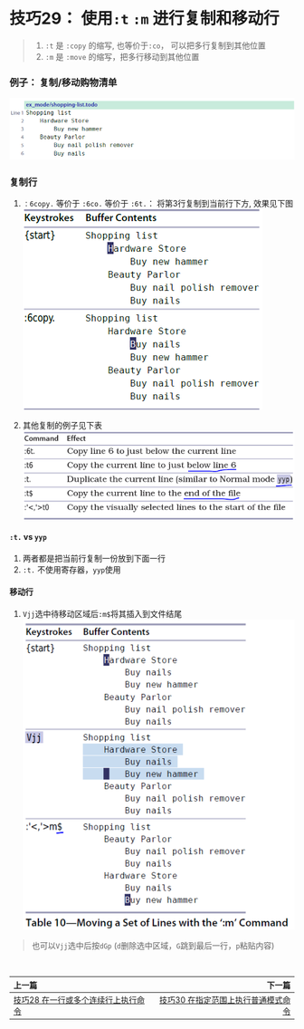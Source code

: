 # 技巧29： 使用`:t` `:m` 进行复制和移动行

> 1. `:t` 是 `:copy` 的缩写, 也等价于`:co`， 可以把多行复制到其他位置
> 2. `:m` 是 `:move` 的缩写，把多行移动到其他位置


### 例子： 复制/移动购物清单

![tip29_1](../../images/tip29_1.png)  

### 复制行

1. `：6copy.` 等价于 `:6co.` 等价于 `:6t.`： 将第3行复制到当前行下方, 效果见下图 <br>
![tip29_2](../../images/tip29_2.png)  

2. 其他复制的例子见下表 <br>
![tip29_3](../../images/tip29_3.png)  


#### `:t.` vs `yyp`
 1. 两者都是把当前行复制一份放到下面一行
 2. `:t.` 不使用寄存器，`yyp`使用

#### 移动行

1. `Vjj`选中待移动区域后`:m$`将其插入到文件结尾
![tip29_4](../../images/tip29_4.png)  

> 也可以`Vjj`选中后按`dGp` (`d`删除选中区域，`G`跳到最后一行，`p`粘贴内容)


<br>  

|上一篇|下一篇|
|:---|---:|
|[技巧28 在一行或多个连续行上执行命令](tip28.md)|[技巧30 在指定范围上执行普通模式命令](tip30.md)|
